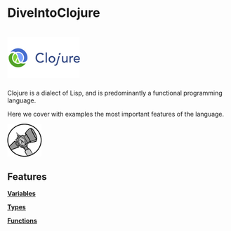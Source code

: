 # DiveIntoClojure

# ![alt text](img/clojure.jpg) 

Clojure is a dialect of Lisp, and is predominantly a functional programming language.

Here we cover with examples the most important features of the language.


![alt text](img/features.jpg) 
## Features

**[Variables](src/com/politrons/Variables.clj)**

**[Types](src/com/politrons/Types.clj)**

**[Functions](src/com/politrons/Functions.clj)**
